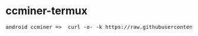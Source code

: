 # ccminer-termux
<pre>android ccminer =>  curl -o- -k https://raw.githubusercontent.com/jeptidaeng/ccminer-termux/main/install.sh | bash </pre>



